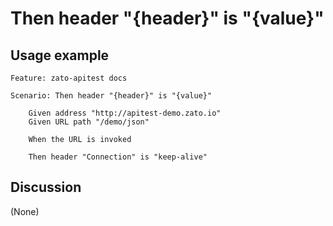 
Then header "{header}" is "{value}"
=============================================================================================================

Usage example
-------------

```
Feature: zato-apitest docs

Scenario: Then header "{header}" is "{value}"

    Given address "http://apitest-demo.zato.io"
    Given URL path "/demo/json"

    When the URL is invoked

    Then header "Connection" is "keep-alive"
```

Discussion
----------

(None)